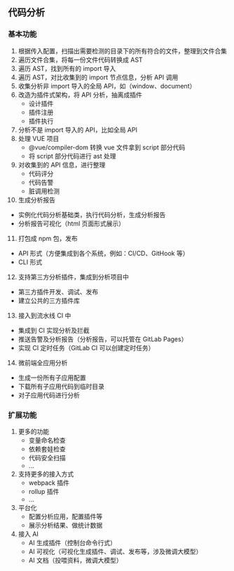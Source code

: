 ## 代码分析



### 基本功能

1. 根据传入配置，扫描出需要检测的目录下的所有符合的文件，整理到文件合集
2. 遍历文件合集，将每一份文件代码转换成 AST
3. 遍历 AST，找到所有的 import 导入
4. 遍历 AST，对比收集到的 import 节点信息，分析 API 调用
5. 收集分析非 import 导入的全局 API，如（window、document）
6. 改造为插件式架构，将 API 分析，抽离成插件
   - 设计插件
   - 插件注册
   - 插件执行
7. 分析不是 import 导入的 API，比如全局 API
8. 处理 VUE 项目
   - @vue/compiler-dom 转换 vue 文件拿到 script 部分代码
   - 将 script 部分代码进行 ast 处理
9. 对收集到的 API 信息，进行整理
   - 代码评分
   - 代码告警
   - 脏调用检测
10. 生成分析报告
   - 实例化代码分析基础类，执行代码分析，生成分析报告
   - 分析报告可视化（html 页面形式展示）
11. 打包成 npm 包，发布
   - API 形式（方便集成到各个系统，例如：CI/CD、GitHook 等）
   - CLI 形式
12. 支持第三方分析插件，集成到分析项目中
   - 第三方插件开发、调试、发布
   - 建立公共的三方插件库
13. 接入到流水线 CI 中
   - 集成到 CI 实现分析及拦截
   - 推送告警及分析报告（分析报告，可以托管在 GitLab Pages）
   - 实现 CI 定时任务（GitLab CI 可以创建定时任务）
14. 微前端全应用分析
   - 生成一份所有子应用配置
   - 下载所有子应用代码到临时目录
   - 对子应用代码进行分析



### 扩展功能

1. 更多的功能
   - 变量命名检查
   - 依赖套娃检查
   - 代码安全扫描
   - ...
2. 支持更多的接入方式
   - webpack 插件
   - rollup 插件
   - ...
3. 平台化
   - 配置分析应用，配置插件等
   - 展示分析结果、做统计数据
4. 接入 AI
   - AI 生成插件（控制台命令行式）
   - AI 可视化（可视化生成插件、调试、发布等，涉及微调大模型）
   - AI 文档（投喂资料，微调大模型）